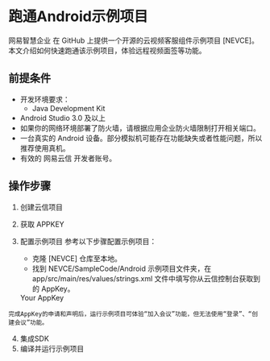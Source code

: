 # 跑通Android示例项目

  网易智慧企业 在 GitHub 上提供一个开源的云视频客服组件示例项目 [NEVCE]。本文介绍如何快速跑通该示例项目，体验远程视频面签等功能。

##  前提条件
  - 开发环境要求：
    - Java Development Kit
  - Android Studio 3.0 及以上
  - 如果你的网络环境部署了防火墙，请根据应用企业防火墙限制打开相关端口。
  - 一台真实的 Android 设备。部分模拟机可能存在功能缺失或者性能问题，所以推荐使用真机。
  - 有效的 网易云信 开发者账号。

## 操作步骤
  1. 创建云信项目
  2. 获取 APPKEY
  3. 配置示例项目
		参考以下步骤配置示例项目：
		- 克隆  [NEVCE] 仓库至本地。
		- 找到 NEVCE/SampleCode/Android 示例项目文件夹，在 app/src/main/res/values/strings.xml 文件中填写你从云信控制台获取到的 AppKey。

      <?xml version="1.0" encoding="utf-8"?>
      <resources>
        <!--TODO-->
        <!--Replace With Your AppKey Here-->
        <string name="appkey">Your AppKey</string>
      </resources>

    完成AppKey的申请和声明后，运行示例项目可体验“加入会议”功能，但无法使用“登录”、“创建会议”功能。
  4. 集成SDK
  5. 编译并运行示例项目
